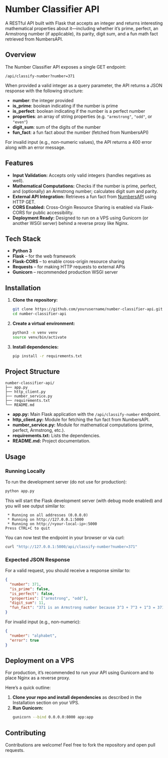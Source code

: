 

# Number Classifier API

A RESTful API built with Flask that accepts an integer and returns interesting mathematical properties about it—including whether it’s prime, perfect, an Armstrong number (if applicable), its parity, digit sum, and a fun math fact retrieved from NumbersAPI.

## Overview

The Number Classifier API exposes a single GET endpoint:

```
/api/classify-number?number=371
```

When provided a valid integer as a query parameter, the API returns a JSON response with the following structure:
- **number**: the integer provided
- **is_prime**: boolean indicating if the number is prime
- **is_perfect**: boolean indicating if the number is a perfect number
- **properties**: an array of string properties (e.g. `"armstrong"`, `"odd"`, or `"even"`)
- **digit_sum**: sum of the digits of the number
- **fun_fact**: a fun fact about the number (fetched from NumbersAPI)

For invalid input (e.g., non-numeric values), the API returns a 400 error along with an error message.

## Features

- **Input Validation:** Accepts only valid integers (handles negatives as well).
- **Mathematical Computations:** Checks if the number is prime, perfect, and (optionally) an Armstrong number; calculates digit sum and parity.
- **External API Integration:** Retrieves a fun fact from [NumbersAPI](http://numbersapi.com) using HTTP GET.
- **CORS Enabled:** Cross-Origin Resource Sharing is enabled via Flask-CORS for public accessibility.
- **Deployment Ready:** Designed to run on a VPS using Gunicorn (or another WSGI server) behind a reverse proxy like Nginx.

## Tech Stack

- **Python 3**
- **Flask** – for the web framework
- **Flask-CORS** – to enable cross-origin resource sharing
- **Requests** – for making HTTP requests to external APIs
- **Gunicorn** – recommended production WSGI server

## Installation

1. **Clone the repository:**
   ```bash
   git clone https://github.com/yourusername/number-classifier-api.git
   cd number-classifier-api
   ```

2. **Create a virtual environment:**
   ```bash
   python3 -m venv venv
   source venv/bin/activate
   ```

3. **Install dependencies:**
   ```bash
   pip install -r requirements.txt
   ```

## Project Structure

```
number-classifier-api/
├── app.py
├── http_client.py
├── number_service.py
├── requirements.txt
└── README.md
```

- **app.py:** Main Flask application with the `/api/classify-number` endpoint.
- **http_client.py:** Module for fetching the fun fact from NumbersAPI.
- **number_service.py:** Module for mathematical computations (prime, perfect, Armstrong, etc.).
- **requirements.txt:** Lists the dependencies.
- **README.md:** Project documentation.

## Usage

### Running Locally

To run the development server (do not use for production):

```bash
python app.py
```

This will start the Flask development server (with debug mode enabled) and you will see output similar to:

```
 * Running on all addresses (0.0.0.0)
 * Running on http://127.0.0.1:5000
 * Running on http://<your-local-ip>:5000
Press CTRL+C to quit
```

You can now test the endpoint in your browser or via curl:

```bash
curl "http://127.0.0.1:5000/api/classify-number?number=371"
```

### Expected JSON Response

For a valid request, you should receive a response similar to:

```json
{
  "number": 371,
  "is_prime": false,
  "is_perfect": false,
  "properties": ["armstrong", "odd"],
  "digit_sum": 11,
  "fun_fact": "371 is an Armstrong number because 3^3 + 7^3 + 1^3 = 371"
}
```

For invalid input (e.g., non-numeric):

```json
{
  "number": "alphabet",
  "error": true
}
```

## Deployment on a VPS

For production, it’s recommended to run your API using Gunicorn and to place Nginx as a reverse proxy. 

Here’s a quick outline:

1. **Clone your repo and install dependencies** as described in the Installation section on your VPS.
2. **Run Gunicorn:**
   ```bash
   gunicorn --bind 0.0.0.0:8000 app:app
   ```


## Contributing

Contributions are welcome! Feel free to fork the repository and open pull requests. 
